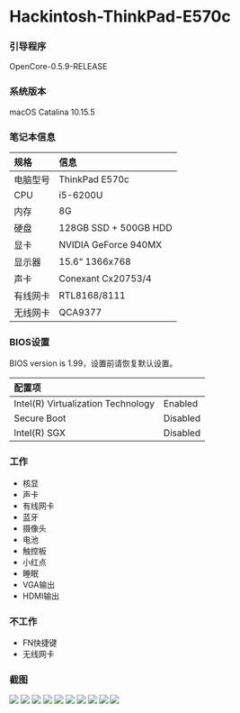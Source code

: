 # Hackintosh-ThinkPad-E570c

### 引导程序

OpenCore-0.5.9-RELEASE

### 系统版本

macOS Catalina 10.15.5

### 笔记本信息

| 规格     | 信息                  |
| :------- | :-------------------- |
| 电脑型号 | ThinkPad E570c        |
| CPU      | i5-6200U              |
| 内存     | 8G                    |
| 硬盘     | 128GB SSD + 500GB HDD |
| 显卡     | NVIDIA GeForce 940MX  |
| 显示器   | 15.6“ 1366x768        |
| 声卡     | Conexant Cx20753/4    |
| 有线网卡 | RTL8168/8111          |
| 无线网卡 | QCA9377               |

### BIOS设置

BIOS version is 1.99，设置前请恢复默认设置。

| 配置项                             |          |
| :--------------------------------- | -------- |
| Intel(R) Virtualization Technology | Enabled  |
| Secure Boot                        | Disabled |
| lntel(R) SGX                       | Disabled |

### 工作

- 核显
- 声卡
- 有线网卡
- 蓝牙
- 摄像头
- 电池
- 触控板
- 小红点
- 睡眠
- VGA输出
- HDMI输出

### 不工作

- FN快捷键
- 无线网卡

### 截图

![](https://github.com/frely/Hackintosh-ThinkPad-E570c/blob/master/images/%E6%88%AA%E5%B1%8F2020-06-30%20%E4%B8%8A%E5%8D%889.05.48.png)
![](https://github.com/frely/Hackintosh-ThinkPad-E570c/blob/master/images/%E6%88%AA%E5%B1%8F2020-06-30%20%E4%B8%8A%E5%8D%889.06.37.png)
![](https://github.com/frely/Hackintosh-ThinkPad-E570c/blob/master/images/%E6%88%AA%E5%B1%8F2020-06-30%20%E4%B8%8A%E5%8D%889.07.10.png)
![](https://github.com/frely/Hackintosh-ThinkPad-E570c/blob/master/images/%E6%88%AA%E5%B1%8F2020-06-30%20%E4%B8%8A%E5%8D%889.07.24.png)
![](https://github.com/frely/Hackintosh-ThinkPad-E570c/blob/master/images/%E6%88%AA%E5%B1%8F2020-06-30%20%E4%B8%8A%E5%8D%889.07.40.png)
![](https://github.com/frely/Hackintosh-ThinkPad-E570c/blob/master/images/%E6%88%AA%E5%B1%8F2020-06-30%20%E4%B8%8A%E5%8D%889.07.55.png)
![](https://github.com/frely/Hackintosh-ThinkPad-E570c/blob/master/images/%E6%88%AA%E5%B1%8F2020-06-30%20%E4%B8%8A%E5%8D%889.08.09.png)
![](https://github.com/frely/Hackintosh-ThinkPad-E570c/blob/master/images/%E6%88%AA%E5%B1%8F2020-06-30%20%E4%B8%8A%E5%8D%889.08.23.png)
![](https://github.com/frely/Hackintosh-ThinkPad-E570c/blob/master/images/%E6%88%AA%E5%B1%8F2020-06-30%20%E4%B8%8A%E5%8D%889.17.36.png)
![](https://github.com/frely/Hackintosh-ThinkPad-E570c/blob/master/images/%E6%88%AA%E5%B1%8F2020-06-30%20%E4%B8%8A%E5%8D%889.17.55.png)
